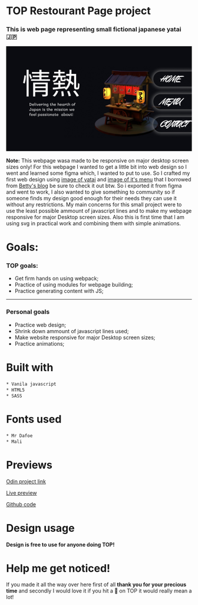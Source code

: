 # TOP Restourant Page project

###  This is web page representing small fictional japanese yatai 🇯🇵

![home page design](https://github.com/LukaNikcevic77/Restaurant-page/blob/main/design_photos_and_restourant_images/Home.png?raw=true)

**Note:** 
This webpage wasa made to be responsive on major desktop screen sizes only!
For this webpage I wanted to get a little bit into web design so I went and learned some figma which, 
I wanted to put to use. So I crafted my first web design using [image of yatai](https://images.squarespace-cdn.com/content/v1/50466cffe4b09c5c216a7a1d/1624801928589-P92HUSGX6F5IHYL1ASF2/WhatsApp+Image+2021-04-08+at+12.44.31.jpeg?format=750w;)
and [image of it's menu](https://images.squarespace-cdn.com/content/v1/50466cffe4b09c5c216a7a1d/1624803286161-0IM3SKV3NJC9CDKUK067/WhatsApp+Image+2021-04-08+at+12.44.32.jpeg?format=750w;)
that I borrowed from [Betty's blog](https://www.guobetty.com/blog/2021/6/22/blender-self-learning-one-month-progress;) be sure to check it out btw. So i exported it from figma 
and went to work, I also wanted to give something to community so if someone finds my design good enough for their needs they can use it without any restrictions. My main concerns 
for this small project were to use the least possible ammount of javascript lines and to make my webpage responsive for major Desktop screen sizes. Also this is first time that 
I am using svg in practical work and combining them with simple animations.

 # Goals:

### TOP goals:

   * Get firm hands on using webpack;
   * Practice of using modules for webpage building;
   * Practice generating content with JS;
---
### Personal goals

   * Practice web design;
   * Shrink down ammount of javascript lines used;
   * Make website responsive for major Desktop screen sizes;
   * Practice animations;

# Built with

    * Vanila javascript
    * HTML5
    * SASS

# Fonts used
 
    * Mr Dafoe
    * Mali

# Previews
    
[Odin project link]()

[Live preview]()

[Github code](https://github.com/LukaNikcevic77/Restaurant-page)

# Design usage

**Design is free to use for anyone doing TOP!**

# Help me get noticed!

If you made it all the way over here first of all **thank you for your precious time** and secondly I would love it if you hit a 🌟 on TOP it would really mean a lot!
